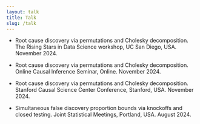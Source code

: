 ```yaml
---
layout: talk
title: Talk
slug: /talk
---
```


- Root cause discovery via permutations and Cholesky decomposition. The Rising Stars in Data Science workshop, UC San Diego, USA. November 2024.

- Root cause discovery via permutations and Cholesky decomposition. Online Causal Inference Seminar, Online. November 2024.

- Root cause discovery via permutations and Cholesky decomposition. Stanford Causal Science Center Conference, Stanford, USA. November 2024.

- Simultaneous false discovery proportion bounds via knockoffs and closed testing. Joint Statistical Meetings, Portland, USA. August 2024.